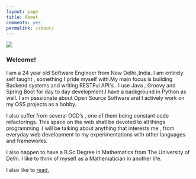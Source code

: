 ```yaml
---
layout: page
title: About
comments: yes
permalink: /about/
---
```

<img src="https://cloud.githubusercontent.com/assets/7692552/10868816/89655660-80c0-11e5-9baa-7d7707cde7b3.jpg"/>

### Welcome!

I am a 24 year old Software Engineer from New Delhi ,India. I am entirely self taught , something I pride myself with.My main focus is building Backend systems and writing RESTFul API's . I use Java , Groovy and Spring Boot for day to day development.I have a background in Python as well. I am passionate about Open Source Software and I actively work on my OSS projects as a hobby. 

I also suffer from several OCD’s , one of them being constant code refactorings. This space on the web shall be devoted to all things programming .I will be talking about anything that interests me , from everyday web development to my experimentations with other languages and frameworks.

I also happen to have a B.Sc Degree in Mathematics from The University of Delhi. I like to think of myself as a Mathematician in another life.

I also like to [read.](https://www.goodreads.com/ankushsharma) 

